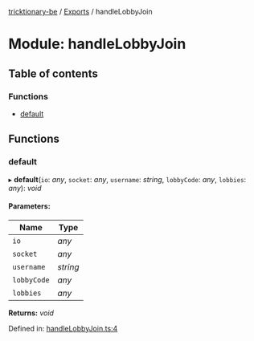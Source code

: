 [tricktionary-be](../README.md) / [Exports](../modules.md) / handleLobbyJoin

# Module: handleLobbyJoin

## Table of contents

### Functions

- [default](handlelobbyjoin.md#default)

## Functions

### default

▸ **default**(`io`: *any*, `socket`: *any*, `username`: *string*, `lobbyCode`: *any*, `lobbies`: *any*): *void*

#### Parameters:

Name | Type |
------ | ------ |
`io` | *any* |
`socket` | *any* |
`username` | *string* |
`lobbyCode` | *any* |
`lobbies` | *any* |

**Returns:** *void*

Defined in: [handleLobbyJoin.ts:4](https://github.com/story-squad/tricktionary-be/blob/8038185/src/sockets/handleLobbyJoin.ts#L4)
